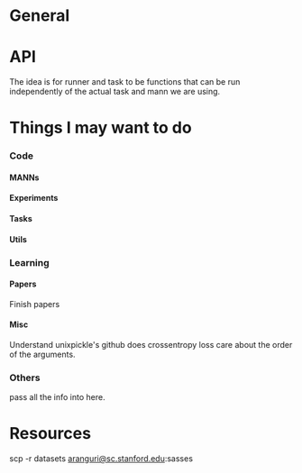 # General

# API
The idea is for runner and task to be functions that can be run independently of the actual task and mann we are using.

# Things I may want to do
### Code
#### MANNs
#### Experiments
#### Tasks
#### Utils

### Learning
#### Papers
Finish papers

#### Misc
Understand unixpickle's github
does crossentropy loss care about the order of the arguments.

### Others
pass all the info into here.


# Resources
scp -r datasets aranguri@sc.stanford.edu:sasses
